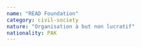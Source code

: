 ```yaml
---
name: "READ Foundation"
category: civil-society
nature: "Organisation à but non lucratif"
nationality: PAK
---
```

